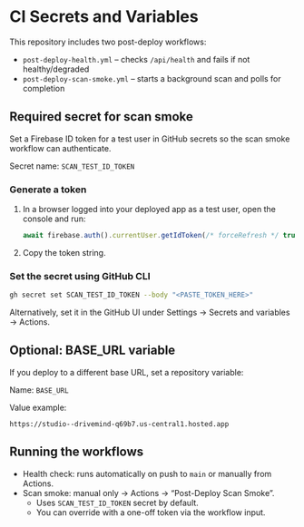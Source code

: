 # CI Secrets and Variables

This repository includes two post-deploy workflows:

- `post-deploy-health.yml` – checks `/api/health` and fails if not healthy/degraded
- `post-deploy-scan-smoke.yml` – starts a background scan and polls for completion

## Required secret for scan smoke

Set a Firebase ID token for a test user in GitHub secrets so the scan smoke workflow can authenticate.

Secret name: `SCAN_TEST_ID_TOKEN`

### Generate a token
1. In a browser logged into your deployed app as a test user, open the console and run:
   ```js
   await firebase.auth().currentUser.getIdToken(/* forceRefresh */ true)
   ```
2. Copy the token string.

### Set the secret using GitHub CLI
```bash
gh secret set SCAN_TEST_ID_TOKEN --body "<PASTE_TOKEN_HERE>"
```

Alternatively, set it in the GitHub UI under Settings → Secrets and variables → Actions.

## Optional: BASE_URL variable

If you deploy to a different base URL, set a repository variable:

Name: `BASE_URL`

Value example:
```
https://studio--drivemind-q69b7.us-central1.hosted.app
```

## Running the workflows

- Health check: runs automatically on push to `main` or manually from Actions.
- Scan smoke: manual only → Actions → “Post-Deploy Scan Smoke”.
  - Uses `SCAN_TEST_ID_TOKEN` secret by default.
  - You can override with a one-off token via the workflow input.

